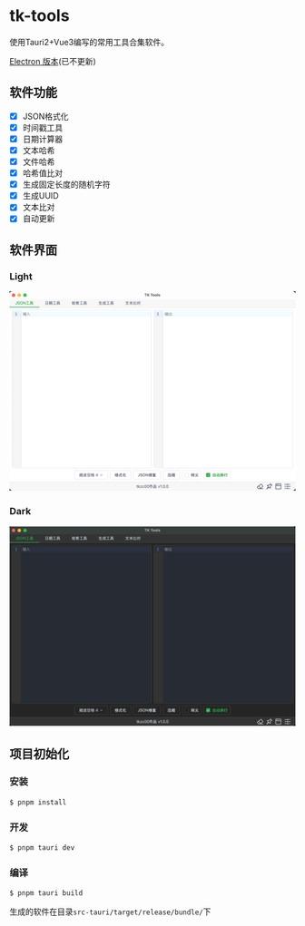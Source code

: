 # tk-tools

使用Tauri2+Vue3编写的常用工具合集软件。

[Electron 版本](https://github.com/zktkzc/TK-Tools)(已不更新)

## 软件功能

- [X] JSON格式化
- [X] 时间戳工具
- [X] 日期计算器
- [X] 文本哈希
- [X] 文件哈希
- [X] 哈希值比对
- [X] 生成固定长度的随机字符
- [X] 生成UUID
- [X] 文本比对
- [X] 自动更新

## 软件界面

### Light

![](screenshots/light.png)

### Dark

![](screenshots/dark.png)

## 项目初始化

### 安装

```bash
$ pnpm install
```

### 开发

```bash
$ pnpm tauri dev
```

### 编译

```bash
$ pnpm tauri build
```

生成的软件在目录`src-tauri/target/release/bundle/`下
